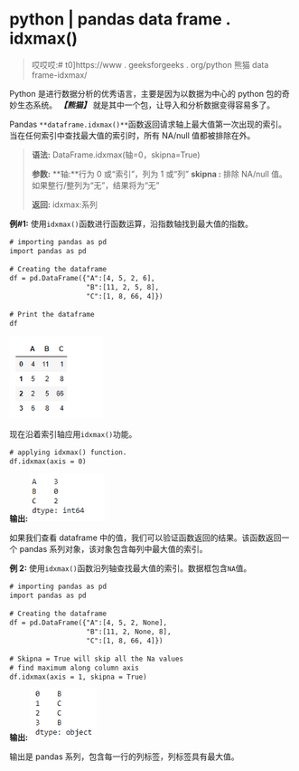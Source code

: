 # python | pandas data frame . idxmax()

> 哎哎哎:# t0]https://www . geeksforgeeks . org/python 熊猫 data frame-idxmax/

Python 是进行数据分析的优秀语言，主要是因为以数据为中心的 python 包的奇妙生态系统。 ***【熊猫】*** 就是其中一个包，让导入和分析数据变得容易多了。

Pandas `**dataframe.idxmax()**`函数返回请求轴上最大值第一次出现的索引。当在任何索引中查找最大值的索引时，所有 NA/null 值都被排除在外。

> **语法:** DataFrame.idxmax(轴=0，skipna=True)
> 
> **参数:**
> **轴:**行为 0 或“索引”，列为 1 或“列”
> **skipna :** 排除 NA/null 值。如果整行/整列为“无”，结果将为“无”
> 
> **返回:** idxmax:系列

**例#1:** 使用`idxmax()`函数进行函数运算，沿指数轴找到最大值的指数。

```
# importing pandas as pd
import pandas as pd

# Creating the dataframe 
df = pd.DataFrame({"A":[4, 5, 2, 6], 
                   "B":[11, 2, 5, 8],
                   "C":[1, 8, 66, 4]})

# Print the dataframe
df
```

![](img/7592e03106834b443a4106efd18896dc.png)

现在沿着索引轴应用`idxmax()`功能。

```
# applying idxmax() function.
df.idxmax(axis = 0)
```

**输出:**
![](img/3d704dca8fdfbea8df29bf2fbb6166c7.png)

如果我们查看 dataframe 中的值，我们可以验证函数返回的结果。该函数返回一个 pandas 系列对象，该对象包含每列中最大值的索引。

**例 2:** 使用`idxmax()`函数沿列轴查找最大值的索引。数据框包含`NA`值。

```
# importing pandas as pd
import pandas as pd

# Creating the dataframe 
df = pd.DataFrame({"A":[4, 5, 2, None],
                   "B":[11, 2, None, 8], 
                   "C":[1, 8, 66, 4]})

# Skipna = True will skip all the Na values
# find maximum along column axis
df.idxmax(axis = 1, skipna = True)
```

**输出:**
![](img/fee481e160b7fdb125fb7aec740d3297.png)

输出是 pandas 系列，包含每一行的列标签，列标签具有最大值。